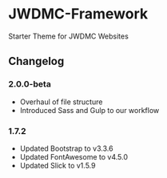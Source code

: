# JWDMC-Framework

Starter Theme for JWDMC Websites


## Changelog
### 2.0.0-beta
- Overhaul of file structure
- Introduced Sass and Gulp to our workflow

### 1.7.2
- Updated Bootstrap to v3.3.6
- Updated FontAwesome to v4.5.0
- Updated Slick to v1.5.9
